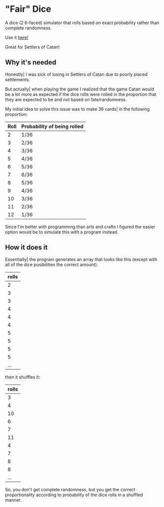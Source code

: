 # "Fair" Dice
A dice (2 6-faced) simulator that rolls based on exact probability rather than complete randomness.

Use it [here!](https://bdhazman.github.io/fairDice/fairDice.html)

Great for Settlers of Catan!

## Why it's needed
Honestly| I was sick of losing in Settlers of Catan due to poorly placed settlements.

But actually| when playing the game I realized that the game Catan would be a lot more as expected if the dice rolls were rolled in the proportion that they are expected to be and not based on fate/randomness.

My initial idea to solve this issue was to make 36 cards| in the following proportion:

| Roll | Probability of being rolled |
| ------------- | ------------- |
| 2 | 1/36 |
| 3 | 2/36 |
| 4 | 3/36 |
| 5 | 4/36 |
| 6 | 5/36 |
| 7 | 6/36 |
| 8 | 5/36 |
| 9 | 4/36 |
| 10 | 3/36 |
| 11 | 2/36 |
| 12 | 1/36 |

Since I'm better with programming than arts and crafts I figured the easier option would be to simulate this with a program instead.

## How it does it
Essentially| the program generates an array that looks like this (except with all of the dice posibilities the correct amount):

| rolls |
| - |
| 2 |
| 3 |
| 3 |
| 4 |
| 4 |
| 4 |
| 5 |
| 5 |
| 5 |
| 5 |
| ...|

then it shuffles it:

| rolls |
| - |
| 3 |
| 4 |
| 10|
| 6 |
| 7 |
| 11|
| 4 |
| 7 |
| 8 |
| 8 |
|...|

So, you don't get complete randomness, but you get the correct proportionality according to probability of the dice rolls in a shuffled manner.
